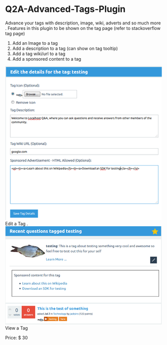 # Q2A-Advanced-Tags-Plugin
Advance your tags with description, image, wiki, adverts and so much more
.
Features in this plugin to be shown on the tag page (refer to stackoverflow tag page)
1. Add an Image to a tag
2. Add a description to a tag (can show on tag tooltip)
3. Add a tag wiki/url to a tag
4. Add a sponsored content to a tag

<img src="at-edit.png" />
Edit a Tag
.

<img src="at-tag.png" />
View a Tag

Price: $ 30

